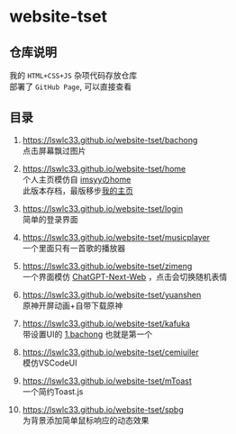 # website-tset

## 仓库说明
我的 `HTML+CSS+JS` 杂项代码存放仓库  
部署了 `GitHub Page`, 可以直接查看

## 目录

1. https://lswlc33.github.io/website-tset/bachong  
点击屏幕飘过图片

2. https://lswlc33.github.io/website-tset/home  
个人主页模仿自 [imsyyのhome](https://github.com/imsyy/home)  
此版本存档，最版移步[我的主页](https://github.com/lswlc33/lswlc33)

3. https://lswlc33.github.io/website-tset/login  
简单的登录界面

4. https://lswlc33.github.io/website-tset/musicplayer  
一个里面只有一首歌的播放器 

5. https://lswlc33.github.io/website-tset/zimeng  
一个界面模仿 [ChatGPT-Next-Web](https://github.com/Yidadaa/ChatGPT-Next-Web) ，点击会切换随机表情

6. https://lswlc33.github.io/website-tset/yuanshen  
原神开屏动画+自带下载原神  

7. https://lswlc33.github.io/website-tset/kafuka  
带设置UI的 [1.bachong](https://lswlc33.github.io/website-tset/bachong) 也就是第一个

8. https://lswlc33.github.io/website-tset/cemiuiler  
模仿VSCodeUI

9. https://lswlc33.github.io/website-tset/mToast  
一个简约Toast.js  

10. https://lswlc33.github.io/website-tset/spbg  
为背景添加简单鼠标响应的动态效果